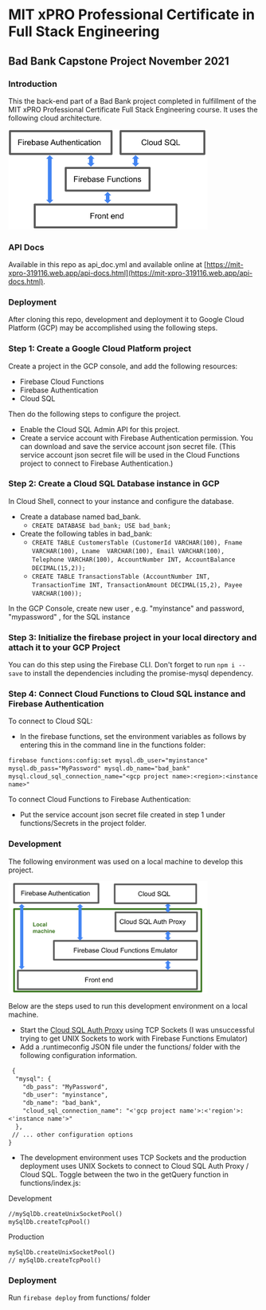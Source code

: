 # MIT xPRO Professional Certificate in Full Stack Engineering 
## Bad Bank Capstone Project November 2021

### Introduction
This the back-end part of a Bad Bank project completed in fulfillment of the MIT xPRO Professional Certificate Full Stack Engineering course. It uses the following cloud architecture. 

<img src="README_images/Image1.png" alt="drawing" width="400"/>

### API Docs
Available in this repo as api_doc.yml and available online at [https://mit-xpro-319116.web.app/api-docs.html](https://mit-xpro-319116.web.app/api-docs.html).

### Deployment
After cloning this repo, development and deployment it to Google Cloud Platform (GCP) may be accomplished using the following steps.

### Step 1: Create a Google Cloud Platform project 
Create a project in the GCP console, and add the following resources: 
* Firebase Cloud Functions
* Firebase Authentication  
* Cloud SQL 

Then do the following steps to configure the project. 
* Enable the Cloud SQL Admin API for this project. 
* Create a service account with Firebase Authentication permission. You can download and save the service account json secret file. (This service account json secret file will be used in the Cloud Functions project to connect to Firebase Authentication.)

### Step 2: Create a Cloud SQL Database instance in GCP
In Cloud Shell, connect to your instance and configure the database. 
* Create a database named bad_bank.
  * `CREATE DATABASE bad_bank; USE bad_bank;` 
* Create the following tables in bad_bank: 
  * `CREATE TABLE CustomersTable (CustomerId VARCHAR(100), Fname VARCHAR(100), Lname  VARCHAR(100), Email VARCHAR(100), Telephone VARCHAR(100), AccountNumber INT, AccountBalance DECIMAL(15,2));`
  * `CREATE TABLE TransactionsTable (AccountNumber INT, TransactionTime INT, TransactionAmount DECIMAL(15,2), Payee VARCHAR(100));`

In the GCP Console, create new user , e.g. "myinstance" and password, "mypassword" , for the SQL instance 

### Step 3: Initialize the firebase project in your local directory and attach it to your GCP Project
You can do this step using the Firebase CLI. Don't forget to run `npm i --save` to install the dependencies including the promise-mysql dependency. 

### Step 4: Connect Cloud Functions to Cloud SQL instance and Firebase Authentication 
To connect to Cloud SQL: 
* In the firebase functions, set the environment variables as follows by entering this in the command line in the functions folder: 
 ```
 firebase functions:config:set mysql.db_user="myinstance" mysql.db_pass="MyPassword" mysql.db_name="bad_bank" mysql.cloud_sql_connection_name="<gcp project name>:<region>:<instance name>"
 ```

To connect Cloud Functions to Firebase Authentication: 
* Put the service account json secret file created in step 1 under functions/Secrets in the project folder. 

 
### Development 
The following environment was used on a local machine to develop this project. 
<!-- ![TestEnvironment](README_images/Image2.png?raw=true "Test Environment") -->
<img src="README_images/Image2.png" alt="drawing" width="400"/>

Below are the steps used to run this development environment on a local machine. 
* Start the [Cloud SQL Auth Proxy](https://cloud.google.com/sql/docs/mysql/connect-admin-proxy#connect-tcp) using TCP Sockets (I was unsuccessful trying to get UNIX Sockets to work with Firebase Functions Emulator)
* Add a .runtimeconfig JSON file under the functions/ folder with the following configuration information. 
```
 {
  "mysql": {
    "db_pass": "MyPassword",
    "db_user": "myinstance",
    "db_name": "bad_bank",
    "cloud_sql_connection_name": "<'gcp project name'>:<'region'>:<'instance name'>"
  },
 // ... other configuration options
}
```
* The development environment uses TCP Sockets and the production deployment uses UNIX Sockets to connect to Cloud SQL Auth Proxy / Cloud SQL. Toggle between the two in the getQuery function in functions/index.js: 

Development
```
//mySqlDb.createUnixSocketPool()
mySqlDb.createTcpPool()
```

Production
```
mySqlDb.createUnixSocketPool()
// mySqlDb.createTcpPool()
```

### Deployment 
Run `firebase deploy` from functions/ folder 

